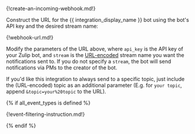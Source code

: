 {!create-an-incoming-webhook.md!}

Construct the URL for the {{ integration_display_name }}
bot using the bot's API key and the desired stream name:

{!webhook-url.md!}

Modify the parameters of the URL above, where `api_key` is the API key
of your Zulip bot, and `stream` is the [URL-encoded](https://www.urlencoder.org/)
stream name you want the notifications sent to. If you do not specify a
`stream`, the bot will send notifications via PMs to the creator of the bot.

If you'd like this integration to always send to a specific topic,
just include the (URL-encoded) topic as an additional parameter
(E.g. for `your topic`, append `&topic=your%20topic` to the URL).

{% if all_event_types is defined %}

{!event-filtering-instruction.md!}

{% endif %}
